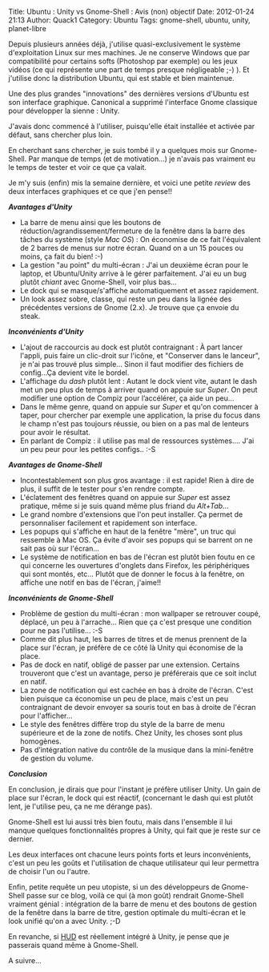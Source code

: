 Title: Ubuntu : Unity vs Gnome-Shell : Avis (non) objectif
Date: 2012-01-24 21:13
Author: Quack1
Category: Ubuntu
Tags: gnome-shell, ubuntu, unity, planet-libre

Depuis plusieurs années déjà, j'utilise quasi-exclusivement le système
d'exploitation Linux sur mes machines. Je ne conserve Windows que par
compatibilité pour certains softs (Photoshop par exemple) ou les jeux
vidéos (ce qui représente une part de temps presque négligeable ;-) ).
Et j'utilise donc la distribution Ubuntu, qui est stable et bien
maintenue.

Une des plus grandes "innovations" des dernières versions d'Ubuntu est
son interface graphique. Canonical a supprimé l'interface Gnome
classique pour développer la sienne : Unity.

J'avais donc commencé à l'utiliser, puisqu'elle était installée et
activée par défaut, sans chercher plus loin.

En cherchant sans chercher, je suis tombé il y a quelques mois sur
Gnome-Shell. Par manque de temps (et de motivation...) je n'avais pas
vraiment eu le temps de tester et voir ce que ça valait.

Je m'y suis (enfin) mis la semaine dernière, et voici une petite
*review* des deux interfaces graphiques et ce que j'en pense!!

***Avantages d'Unity***

-   La barre de menu ainsi que les boutons de
    réduction/agrandissement/fermeture de la fenêtre dans la barre des
    tâches du système (style *Mac OS*) : On économise de ce fait
    l'équivalent de 2 barres de menus sur notre écran. Quand on a un 15
    pouces ou moins, ça fait du bien! :-)
-   La gestion "au point" du multi-écran : J'ai un deuxième écran pour
    le laptop, et Ubuntu/Unity arrive à le gérer parfaitement. J'ai eu
    un bug plutôt *chiant* avec Gnome-Shell, voir plus bas...
-   Le dock qui se masque/s'affiche automatiquement et assez rapidement.
-   Un look assez sobre, classe, qui reste un peu dans la lignée des
    précédentes versions de Gnome (2.x). Je trouve que ça envoie du
    steak.

</p>

***Inconvénients d'Unity***

-   L'ajout de raccourcis au dock est plutôt contraignant : À part
    lancer l'appli, puis faire un clic-droit sur l'icône, et "Conserver
    dans le lanceur", je n'ai pas trouvé plus simple... Sinon il faut
    modifier des fichiers de config...Ça devient vite le bordel.
-   L'affichage du *dash* plutôt lent : Autant le dock vient vite,
    autant le dash met un peu plus de temps à arriver quand on appuie
    sur *Super*. On peut modifier une option de Compiz pour l’accélérer,
    ça aide un peu...
-   Dans le même genre, quand on appuie sur *Super* et qu'on commencer à
    taper, pour chercher par exemple une application, la prise du focus
    dans le champ n'est pas toujours réussie, ou bien on a pas mal de
    lenteurs pour avoir le résultat.
-   En parlant de Compiz : il utilise pas mal de ressources systèmes....
    J'ai un peu peur pour les petites configs.. :-S

</p>

***Avantages de Gnome-Shell***

-   Incontestablement son plus gros avantage : il est rapide! Rien à
    dire de plus, il suffit de le tester pour s'en rendre compte.
-   L'éclatement des fenêtres quand on appuie sur *Super* est assez
    pratique, même si je suis quand même plus friand du *Alt+Tab*...
-   Le grand nombre d'extensions que l'on peut installer. Ça permet de
    personnaliser facilement et rapidement son interface.
-   Les popups qui s'affiche en haut de la fenêtre "mère", un truc qui
    ressemble à Mac OS. Ça évite d'avoir ses popups qui se barrent on ne
    sait pas où sur l'écran...
-   Le système de notification en bas de l'écran est plutôt bien foutu
    en ce qui concerne les ouvertures d'onglets dans Firefox, les
    périphériques qui sont montés, etc... Plutôt que de donner le focus
    à la fenêtre, on affiche une notif en bas de l'écran, j'aime!!

</p>

***Inconvénients de Gnome-Shell***

-   Problème de gestion du multi-écran : mon wallpaper se retrouver
    coupé, déplacé, un peu à l'arrache... Rien que ça c'est presque une
    condition pour ne pas l'utilise... :-S
-   Comme dit plus haut, les barres de titres et de menus prennent de la
    place sur l'écran, je préfère de ce côté là Unity qui économise de
    la place.
-   Pas de dock en natif, obligé de passer par une extension. Certains
    trouveront que c'est un avantage, perso je préférerais que ce soit
    inclut en natif.
-   La zone de notification qui est cachée en bas à droite de l'écran.
    C'est bien puisque ca économise un peu de place, mais c'est un peu
    contraignant de devoir envoyer sa souris tout en bas à droite de
    l'écran pour l'afficher...
-   Le style des fenêtres diffère trop du style de la barre de menu
    supérieure et de la zone de notifs. Chez Unity, les choses sont plus
    homogènes.
-   Pas d’intégration native du contrôle de la musique dans la
    mini-fenêtre de gestion du volume.

</p>

***Conclusion***

En conclusion, je dirais que pour l'instant je préfère utiliser Unity.
Un gain de place sur l'écran, le dock qui est réactif, (concernant le
dash qui est plutôt lent, je l'utilise peu, ça ne me dérange pas).

Gnome-Shell est lui aussi très bien foutu, mais dans l'ensemble il lui
manque quelques fonctionnalités propres à Unity, qui fait que je reste
sur ce dernier.

Les deux interfaces ont chacune leurs points forts et leurs
inconvénients, c'est un peu les goûts et l'utilisation de chaque
utilisateur qui leur permettra de choisir l'un ou l'autre.

Enfin, petite requête un peu utopiste, si un des développeurs de
Gnome-Shell passe sur ce blog, voilà ce qui (à mon goût) rendrait
Gnome-Shell vraiment génial : intégration de la barre de menu et des
boutons de gestion de la fenêtre dans la barre de titre, gestion
optimale du multi-écran et le look unifié qu'on a avec Unity. ;-D



En revanche, si [HUD][] est réellement intégré à Unity, je pense que je
passerais quand même à Gnome-Shell.

A suivre...

  [HUD]: http://linuxfr.org/news/hud-pour-head-up-display-disparition-des-menus-dans-unity
    "HUD"
